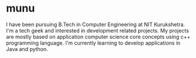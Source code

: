 # munu 
I have been pursuing B.Tech in Computer Engineering at NIT Kurukshetra. I'm a tech geek and interested in development related projects. My projects are mostly based on application computer science core concepts using c++ programming language. I'm currently learning to develop applications in Java and python. 
